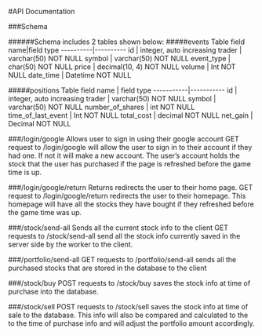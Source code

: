 #API Documentation

###Schema

######Schema includes 2 tables shown below:
#####events Table
field name|field type
----------|----------
id | integer, auto increasing
trader | varchar(50) NOT NULL
symbol | varchar(50) NOT NULL
event_type | char(50) NOT NULL
price | decimal(10, 4) NOT NULL
volume | Int NOT NULL
date_time | Datetime NOT NULL

#####positions Table
field name | field type
-----------|-----------
id | integer, auto increasing
trader | varchar(50) NOT NULL
symbol | varchar(50) NOT NULL
number_of_shares | int NOT NULL
time_of_last_event | Int NOT NULL
total_cost | decimal NOT NULL
net_gain | Decimal NOT NULL

###/login/google
Allows user to sign in using their google account
GET request to /login/google will allow the user to sign in to their account if they had one.  If not it will make a new account.  The user’s account holds the stock that the user has purchased if the page is refreshed before the game time is up.

###/login/google/return
Returns redirects the user to their home page.
GET request to /login/google/return redirects the user to their homepage.  This homepage will have all the stocks they have bought if they refreshed before the game time was up.

###/stock/send-all
Sends all the current stock info to the client
GET requests to /stock/send-all send all the stock info currently saved in the server side by the worker to the client.


###/portfolio/send-all
GET requests to /portfolio/send-all sends all the purchased stocks that are stored in the database to the client



###/stock/buy
POST requests to /stock/buy saves the stock info at time of purchase into the database.

###/stock/sell
POST requests to /stock/sell saves the stock info at time of sale to the database.  This info will also be compared and calculated to the to the time of purchase info and will adjust the portfolio amount accordingly.

